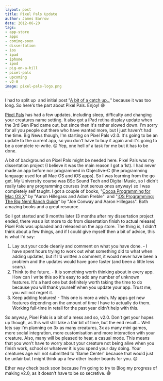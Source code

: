 ```yaml
---
layout: post
title: Pixel Pals Update
author: James Barrow
date: 2012-06-20
tags:
- app-store
- apps
- coming-soon
- dissertation
- ios
- ipad
- iphone
- ipod
- pig-on-a-hill
- pixel-pals
- upcoming
- v2-0
image: pixel-pals-logo.png
---
```


I had to split up  and initial post "[A bit of a catch up...](/2012/a-bit-of-a-catch-up)" because it was too long. So here's the part about Pixel Pals. Enjoy! 😄

<a title="Pixel Pals" href="https://itunes.apple.com/gb/app/id457418815" target="_blank">Pixel Pals</a> has had a few updates, including sleep, difficulty and changing your creatures name setting. It also got a iPad retina display update when the 3rd Gen iPad came out, but since then it's rather slowed down. I'm sorry for all you people out there who have wanted more, but I just haven't had the time. Big News though, I'm starting on Pixel Pals v2.0. It's going to be an update to the current app, so you don't have to buy it again and it's going to be a complete re-write. 😖 Yep, one hell of a task for me but it has to be done.

<!-- READMORE -->

A bit of background on Pixel Pals might be needed here. Pixel Pals was my dissertation project (I believe it was the main reason I got a 1st). I had never made an app before nor programmed in Objective-C (the programming language used for all Mac OS and iOS apps). So I was learning from the go get. My University course was BSc Sound Tech and Digital Music, so I didn't really take any programming courses (not serous ones anyway) so I was completely self taught. I got a couple of books, "<a title="Cocoa Programming for Mac OS X" href="http://www.bignerdranch.com/book/cocoa_programming_for_mac_os_x_th_edition_" target="_blank">Cocoa Programming for Mac OS X</a>" by "Aaron Hillegass and Adam Preble"  and "<a title="iOS Programming: THe Big Nerd Ranch Guide" href="http://www.bignerdranch.com/book/ios_programming_the_big_nerd_ranch_guide_rd_edition_" target="_blank">iOS Programming: The Big Nerd Ranch Guide</a>" by "Joe Conway and Aaron Hillegass". Both amazing books and a great resource.

So I got started and 9 months later (3 months after my dissertation project ended, there was a lot more to do from dissertation finish to actual release) Pixel Pals was uploaded and released on the app store. The thing is, I didn't think about a few things, and if I could give myself then a bit of advice, this is what I'd say:

1. Lay out your code cleanly and comment on what you have done. - I have spent hours trying to work out what something did to what when adding updates, but if I'd written a comment, it would never have been a problem and the updates would have gone faster (and been a little less scary).
2. Think to the future. - It is something worth thinking about in every app. How can I write this so it's easy to add any number of unknown features. It's a hard one but definitely worth taking the time to do because you will thank yourself when you update your app. Trust me, you will not regret it.
3. Keep adding features! - This one is more a wish. My apps get new features depending on the amount of time I have to actually do them. Working full-time in retail for the past year didn't help with this.

So anyway, Pixel Pals is a bit of a mess and so, v2.0. Don't get your hopes up though, as this will still take a fair bit of time, but the end result... Well lets say I'm planning on 3x as many creatures, 3x as many mini games, more social integration, more customisation and more interaction with your creature. Also, many will be pleased to hear, a casual mode. This means that you won't have to worry about your creature not being alive when you finish work, school or whatever it is you spend your day doing. Your creatures age will not submitted to 'Game Center' because that would just be unfair but I might think up a few other leader boards for you. 😊

Ether way check back soon because I'm going to try to Blog my progress of making v2.0, as it doesn't have to be so secretive. 😄
